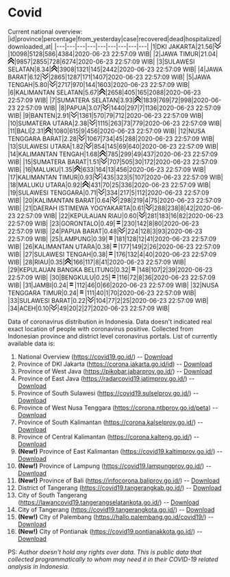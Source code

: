 # Covid
Current national overview:
|id|province|percentage|from_yesterday|case|recovered|dead|hospitalized|downloaded_at|
|---|---|---|---|---|---|---|---|---|
|1|DKI JAKARTA|21.56|![down](https://github.com/ariefrachmannn/covid/raw/master/img/rsz_down.png)|10098|5128|586|4384|2020-06-23 22:57:09 WIB|
|2|JAWA TIMUR|21.04|![up](https://github.com/ariefrachmannn/covid/raw/master/img/rsz_img_186982.png)|9857|2855|728|6274|2020-06-23 22:57:09 WIB|
|3|SULAWESI SELATAN|8.34|![up](https://github.com/ariefrachmannn/covid/raw/master/img/rsz_img_186982.png)|3908|1321|145|2442|2020-06-23 22:57:09 WIB|
|4|JAWA BARAT|6.12|![down](https://github.com/ariefrachmannn/covid/raw/master/img/rsz_down.png)|2865|1287|171|1407|2020-06-23 22:57:09 WIB|
|5|JAWA TENGAH|5.80|![down](https://github.com/ariefrachmannn/covid/raw/master/img/rsz_down.png)|2717|970|144|1603|2020-06-23 22:57:09 WIB|
|6|KALIMANTAN SELATAN|5.67|![up](https://github.com/ariefrachmannn/covid/raw/master/img/rsz_img_186982.png)|2658|405|165|2088|2020-06-23 22:57:09 WIB|
|7|SUMATERA SELATAN|3.93|![up](https://github.com/ariefrachmannn/covid/raw/master/img/rsz_img_186982.png)|1839|769|72|998|2020-06-23 22:57:09 WIB|
|8|PAPUA|3.07|![down](https://github.com/ariefrachmannn/covid/raw/master/img/rsz_down.png)|1440|297|7|1136|2020-06-23 22:57:09 WIB|
|9|BANTEN|2.91|![down](https://github.com/ariefrachmannn/covid/raw/master/img/rsz_down.png)|1361|570|79|712|2020-06-23 22:57:09 WIB|
|10|SUMATERA UTARA|2.38|![down](https://github.com/ariefrachmannn/covid/raw/master/img/rsz_down.png)|1115|263|73|779|2020-06-23 22:57:09 WIB|
|11|BALI|2.31|![up](https://github.com/ariefrachmannn/covid/raw/master/img/rsz_img_186982.png)|1080|615|9|456|2020-06-23 22:57:09 WIB|
|12|NUSA TENGGARA BARAT|2.28|![down](https://github.com/ariefrachmannn/covid/raw/master/img/rsz_down.png)|1067|734|45|288|2020-06-23 22:57:09 WIB|
|13|SULAWESI UTARA|1.82|![down](https://github.com/ariefrachmannn/covid/raw/master/img/rsz_down.png)|854|145|69|640|2020-06-23 22:57:09 WIB|
|14|KALIMANTAN TENGAH|1.68|![up](https://github.com/ariefrachmannn/covid/raw/master/img/rsz_img_186982.png)|785|299|49|437|2020-06-23 22:57:09 WIB|
|15|SUMATERA BARAT|1.51|![down](https://github.com/ariefrachmannn/covid/raw/master/img/rsz_down.png)|707|505|30|172|2020-06-23 22:57:09 WIB|
|16|MALUKU|1.35|![up](https://github.com/ariefrachmannn/covid/raw/master/img/rsz_img_186982.png)|633|164|13|456|2020-06-23 22:57:09 WIB|
|17|KALIMANTAN TIMUR|0.93|![down](https://github.com/ariefrachmannn/covid/raw/master/img/rsz_down.png)|435|323|5|107|2020-06-23 22:57:09 WIB|
|18|MALUKU UTARA|0.92|![up](https://github.com/ariefrachmannn/covid/raw/master/img/rsz_img_186982.png)|431|70|25|336|2020-06-23 22:57:09 WIB|
|19|SULAWESI TENGGARA|0.71|![down](https://github.com/ariefrachmannn/covid/raw/master/img/rsz_down.png)|334|217|5|112|2020-06-23 22:57:09 WIB|
|20|KALIMANTAN BARAT|0.64|![down](https://github.com/ariefrachmannn/covid/raw/master/img/rsz_down.png)|298|219|4|75|2020-06-23 22:57:09 WIB|
|21|DAERAH ISTIMEWA YOGYAKARTA|0.61|![down](https://github.com/ariefrachmannn/covid/raw/master/img/rsz_down.png)|288|238|8|42|2020-06-23 22:57:09 WIB|
|22|KEPULAUAN RIAU|0.60|![down](https://github.com/ariefrachmannn/covid/raw/master/img/rsz_down.png)|281|183|16|82|2020-06-23 22:57:09 WIB|
|23|GORONTALO|0.49|![equal](https://github.com/ariefrachmannn/covid/raw/master/img/rsz_equal.png)|230|142|8|80|2020-06-23 22:57:09 WIB|
|24|PAPUA BARAT|0.48|![down](https://github.com/ariefrachmannn/covid/raw/master/img/rsz_down.png)|224|128|3|93|2020-06-23 22:57:09 WIB|
|25|LAMPUNG|0.39|![equal](https://github.com/ariefrachmannn/covid/raw/master/img/rsz_equal.png)|181|128|12|41|2020-06-23 22:57:09 WIB|
|26|KALIMANTAN UTARA|0.38|![equal](https://github.com/ariefrachmannn/covid/raw/master/img/rsz_equal.png)|177|149|2|26|2020-06-23 22:57:09 WIB|
|27|SULAWESI TENGAH|0.38|![equal](https://github.com/ariefrachmannn/covid/raw/master/img/rsz_equal.png)|176|132|4|40|2020-06-23 22:57:09 WIB|
|28|RIAU|0.35|![up](https://github.com/ariefrachmannn/covid/raw/master/img/rsz_img_186982.png)|166|117|8|41|2020-06-23 22:57:09 WIB|
|29|KEPULAUAN BANGKA BELITUNG|0.32|![equal](https://github.com/ariefrachmannn/covid/raw/master/img/rsz_equal.png)|148|107|2|39|2020-06-23 22:57:09 WIB|
|30|BENGKULU|0.25|![equal](https://github.com/ariefrachmannn/covid/raw/master/img/rsz_equal.png)|116|72|8|36|2020-06-23 22:57:09 WIB|
|31|JAMBI|0.24|![equal](https://github.com/ariefrachmannn/covid/raw/master/img/rsz_equal.png)|112|46|0|66|2020-06-23 22:57:09 WIB|
|32|NUSA TENGGARA TIMUR|0.24|![equal](https://github.com/ariefrachmannn/covid/raw/master/img/rsz_equal.png)|111|40|1|70|2020-06-23 22:57:09 WIB|
|33|SULAWESI BARAT|0.22|![down](https://github.com/ariefrachmannn/covid/raw/master/img/rsz_down.png)|104|77|2|25|2020-06-23 22:57:09 WIB|
|34|ACEH|0.10|![down](https://github.com/ariefrachmannn/covid/raw/master/img/rsz_down.png)|49|20|2|27|2020-06-23 22:57:09 WIB|

Data of coronavirus distribution in Indonesia. Data doesn't indicated real exact location of people with coronavirus positive. Collected from Indonesian province and district level coronavirus portals. List of currently available data is:
1. National Overview (https://covid19.go.id/) -- [Download](https://www.dropbox.com/s/66ly270fw4y76fx/covid_nasional.csv?dl=0)
2. Province of DKI Jakarta (https://corona.jakarta.go.id/id) -- [Download](https://riwayat-file-covid-19-dki-jakarta-jakartagis.hub.arcgis.com/)
3. Province of West Java (https://pikobar.jabarprov.go.id/) -- [Download](https://www.dropbox.com/s/alg0zp60fylq6cn/covid_jabar.csv?dl=0)
4. Province of East Java (https://radarcovid19.jatimprov.go.id/) -- [Download](https://www.dropbox.com/sh/e7vtgcnl4ckbvr4/AADo9UMRDZvrhHn66qTHZOvNa?dl=0)
5. Province of South Sulawesi (https://covid19.sulselprov.go.id/) -- [Download](https://www.dropbox.com/s/z5ek23lwcztj7z7/covid_sulsel.csv?dl=0)
6. Province of West Nusa Tenggara (https://corona.ntbprov.go.id/peta) -- [Download](https://www.dropbox.com/s/4p2k93n42xx0c00/covid_ntb.csv?dl=0)
7. Province of South Kalimantan (https://corona.kalselprov.go.id/) -- [Download](https://www.dropbox.com/sh/7aa2kvz8lb04pzz/AADH1Oj5oFMw2mp-D3JStPRsa?dl=0)
8. Province of Central Kalimantan (https://corona.kalteng.go.id/) -- [Download](https://www.dropbox.com/s/9q01v5r3ys2ozk4/covid_kalteng.csv?dl=0)
9. **(New!)** Province of East Kalimantan (https://covid19.kaltimprov.go.id/) -- [Download](https://www.dropbox.com/sh/qhpxj532nm80goa/AAB6ek_fp1__ieTR0TFQpfIga?dl=0)
10. **(New!)** Province of Lampung (https://covid19.lampungprov.go.id/) -- [Download](https://www.dropbox.com/s/ecuew6oa9kzwqwx/covid_lampung.csv?dl=0)
11. **(New!)** Province of Bali (https://infocorona.baliprov.go.id/) -- [Download](https://www.dropbox.com/sh/iceiwun4ufttmiu/AAC7dSRMpfTjPI1Lfzw-LeCUa?dl=0)
12. District of Tangerang (https://covid19.tangerangkab.go.id/) -- [Download](https://www.dropbox.com/sh/yxovyy6sy5bnz4p/AACZzVHinisKmz8oQWyQJ3nua?dl=0)
13. City of South Tangerang (https://lawancovid19.tangerangselatankota.go.id/) -- [Download](https://www.dropbox.com/s/zlvxo4ivswdzmle/covid_tangsel.csv?dl=0)
14. City of Tangerang (https://covid19.tangerangkota.go.id/) -- [Download](https://www.dropbox.com/s/e53224kvdrpjzy0/covid_tangkot.csv?dl=0)
15. **(New!)** City of Palembang (https://hallo.palembang.go.id/covid19/) -- [Download](https://www.dropbox.com/sh/oj17bhwhlpjht9e/AABZEG-OiaSaFvikATDx6coEa?dl=0)
16. **(New!)** City of Pontianak (https://covid19.pontianakkota.go.id/) -- [Download](https://www.dropbox.com/sh/66if3y4ly51j4sh/AADQ-zwLGa7Kz4ZzJgDw2-3na?dl=0)

PS: *Author doesn't hold any rights over data. This is public data that collected programmatically to whom may need it in their COVID-19 related analysis in Indonesia.*
